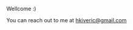 Wellcome :)

You can reach out to me at hkiveric@gmail.com

<!---
rehhha/rehhha is a ✨ special ✨ repository because its `README.md` (this file) appears on your GitHub profile.
You can click the Preview link to take a look at your changes.
--->

